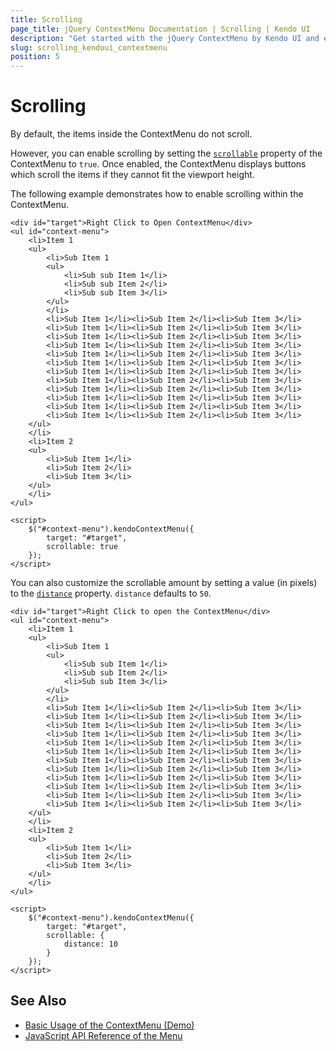 ```yaml
---
title: Scrolling
page_title: jQuery ContextMenu Documentation | Scrolling | Kendo UI
description: "Get started with the jQuery ContextMenu by Kendo UI and enable the scrolling functionality of the widget."
slug: scrolling_kendoui_contextmenu
position: 5
---
```


# Scrolling

By default, the items inside the ContextMenu do not scroll.

However, you can enable scrolling by setting the [`scrollable`](/kendo-ui/api/javascript/ui/contextmenu/configuration/scrollable) property of the ContextMenu to `true`. Once enabled, the ContextMenu displays buttons which scroll the items if they cannot fit the viewport height.

The following example demonstrates how to enable scrolling within the ContextMenu.

    <div id="target">Right Click to Open ContextMenu</div>
    <ul id="context-menu">
        <li>Item 1
        <ul>
            <li>Sub Item 1
            <ul>
                <li>Sub sub Item 1</li>
                <li>Sub sub Item 2</li>
                <li>Sub sub Item 3</li>
            </ul>
            </li>
            <li>Sub Item 1</li><li>Sub Item 2</li><li>Sub Item 3</li>
            <li>Sub Item 1</li><li>Sub Item 2</li><li>Sub Item 3</li>
            <li>Sub Item 1</li><li>Sub Item 2</li><li>Sub Item 3</li>
            <li>Sub Item 1</li><li>Sub Item 2</li><li>Sub Item 3</li>
            <li>Sub Item 1</li><li>Sub Item 2</li><li>Sub Item 3</li>
            <li>Sub Item 1</li><li>Sub Item 2</li><li>Sub Item 3</li>
            <li>Sub Item 1</li><li>Sub Item 2</li><li>Sub Item 3</li>
            <li>Sub Item 1</li><li>Sub Item 2</li><li>Sub Item 3</li>
            <li>Sub Item 1</li><li>Sub Item 2</li><li>Sub Item 3</li>
            <li>Sub Item 1</li><li>Sub Item 2</li><li>Sub Item 3</li>
            <li>Sub Item 1</li><li>Sub Item 2</li><li>Sub Item 3</li>
            <li>Sub Item 1</li><li>Sub Item 2</li><li>Sub Item 3</li>
        </ul>
        </li>
        <li>Item 2
        <ul>
            <li>Sub Item 1</li>
            <li>Sub Item 2</li>
            <li>Sub Item 3</li>
        </ul>
        </li>
    </ul>

    <script>
        $("#context-menu").kendoContextMenu({
            target: "#target",
            scrollable: true
        });
    </script>

You can also customize the scrollable amount by setting a value (in pixels) to the [`distance`](/kendo-ui/api/javascript/ui/contextmenu/configuration/scrollable.distance) property. `distance` defaults to `50`.

    <div id="target">Right Click to open the ContextMenu</div>
    <ul id="context-menu">
        <li>Item 1
        <ul>
            <li>Sub Item 1
            <ul>
                <li>Sub sub Item 1</li>
                <li>Sub sub Item 2</li>
                <li>Sub sub Item 3</li>
            </ul>
            </li>
            <li>Sub Item 1</li><li>Sub Item 2</li><li>Sub Item 3</li>
            <li>Sub Item 1</li><li>Sub Item 2</li><li>Sub Item 3</li>
            <li>Sub Item 1</li><li>Sub Item 2</li><li>Sub Item 3</li>
            <li>Sub Item 1</li><li>Sub Item 2</li><li>Sub Item 3</li>
            <li>Sub Item 1</li><li>Sub Item 2</li><li>Sub Item 3</li>
            <li>Sub Item 1</li><li>Sub Item 2</li><li>Sub Item 3</li>
            <li>Sub Item 1</li><li>Sub Item 2</li><li>Sub Item 3</li>
            <li>Sub Item 1</li><li>Sub Item 2</li><li>Sub Item 3</li>
            <li>Sub Item 1</li><li>Sub Item 2</li><li>Sub Item 3</li>
            <li>Sub Item 1</li><li>Sub Item 2</li><li>Sub Item 3</li>
            <li>Sub Item 1</li><li>Sub Item 2</li><li>Sub Item 3</li>
            <li>Sub Item 1</li><li>Sub Item 2</li><li>Sub Item 3</li>
        </ul>
        </li>
        <li>Item 2
        <ul>
            <li>Sub Item 1</li>
            <li>Sub Item 2</li>
            <li>Sub Item 3</li>
        </ul>
        </li>
    </ul>

    <script>
        $("#context-menu").kendoContextMenu({
            target: "#target",
            scrollable: {
                distance: 10
            }
        });
    </script>

## See Also

* [Basic Usage of the ContextMenu (Demo)](https://demos.telerik.com/kendo-ui/menu/context-menu)
* [JavaScript API Reference of the Menu](/api/javascript/ui/menu)
